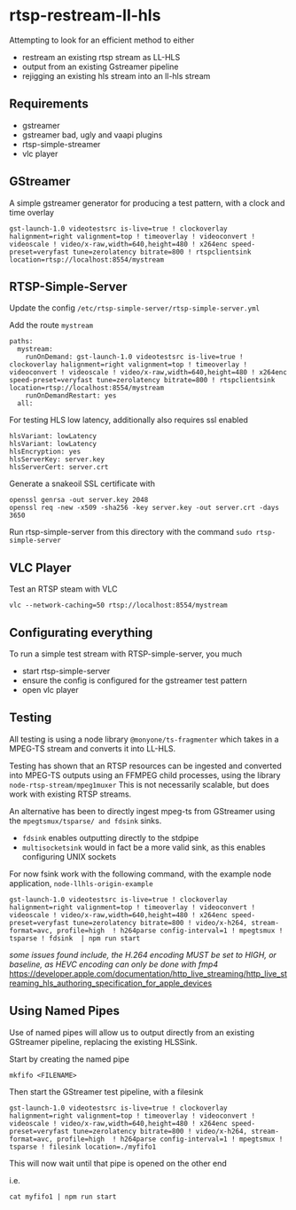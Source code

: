 # rtsp-restream-ll-hls

Attempting to look for an efficient method to either
- restream an existing rtsp stream as LL-HLS
- output from an existing Gstreamer pipeline
- rejigging an existing hls stream into an ll-hls stream

## Requirements

- gstreamer
- gstreamer bad, ugly and vaapi plugins
- rtsp-simple-streamer
- vlc player

## GStreamer
A simple gstreamer generator for producing a test pattern, with a clock and time overlay
```
gst-launch-1.0 videotestsrc is-live=true ! clockoverlay halignment=right valignment=top ! timeoverlay ! videoconvert ! videoscale ! video/x-raw,width=640,height=480 ! x264enc speed-preset=veryfast tune=zerolatency bitrate=800 ! rtspclientsink location=rtsp://localhost:8554/mystream
```

## RTSP-Simple-Server

Update the config `/etc/rtsp-simple-server/rtsp-simple-server.yml`

Add the route `mystream`
```
paths:
  mystream:
	runOnDemand: gst-launch-1.0 videotestsrc is-live=true ! clockoverlay halignment=right valignment=top ! timeoverlay ! videoconvert ! videoscale ! video/x-raw,width=640,height=480 ! x264enc speed-preset=veryfast tune=zerolatency bitrate=800 ! rtspclientsink location=rtsp://localhost:8554/mystream
	runOnDemandRestart: yes
  all:
```

For testing HLS low latency, additionally also requires ssl enabled
```
hlsVariant: lowLatency
hlsVariant: lowLatency
hlsEncryption: yes
hlsServerKey: server.key
hlsServerCert: server.crt
```

Generate a snakeoil SSL certificate with
```
openssl genrsa -out server.key 2048
openssl req -new -x509 -sha256 -key server.key -out server.crt -days 3650
```

Run rtsp-simple-server from this directory with the command `sudo rtsp-simple-server`


## VLC Player
Test an RTSP steam with VLC
```
vlc --network-caching=50 rtsp://localhost:8554/mystream
```

## Configurating everything
To run a simple test stream with RTSP-simple-server, you much
- start rtsp-simple-server
- ensure the config is configured for the gstreamer test pattern
- open vlc player



## Testing
All testing is using a node library `@monyone/ts-fragmenter` which takes in a MPEG-TS stream and converts it into LL-HLS.

Testing has shown that an RTSP resources can be ingested and converted into MPEG-TS outputs using an FFMPEG child processes, using the library `node-rtsp-stream/mpeg1muxer`
This is not necessarily scalable, but does work with existing RTSP streams.

An alternative has been to directly ingest mpeg-ts from GStreamer using the `mpegtsmux/tsparse/ and fdsink` sinks.
- `fdsink` enables outputting directly to the stdpipe
- `multisocketsink` would in fact be a more valid sink, as this enables configuring UNIX sockets

For now fsink work with the following command, with the example node application, `node-llhls-origin-example`
```
gst-launch-1.0 videotestsrc is-live=true ! clockoverlay halignment=right valignment=top ! timeoverlay ! videoconvert ! videoscale ! video/x-raw,width=640,height=480 ! x264enc speed-preset=veryfast tune=zerolatency bitrate=800 ! video/x-h264, stream-format=avc, profile=high  ! h264parse config-interval=1 ! mpegtsmux ! tsparse ! fdsink  | npm run start
```



*some issues found include, the H.264 encoding MUST be set to HIGH, or baseline, as HEVC encoding can only be done with fmp4*
https://developer.apple.com/documentation/http_live_streaming/http_live_streaming_hls_authoring_specification_for_apple_devices




## Using Named Pipes

Use of named pipes will allow us to output directly from an existing GStreamer pipeline, replacing the existing HLSSink.

Start by creating the named pipe
```
mkfifo <FILENAME>
```

Then start the GStreamer test pipeline, with a filesink
```
gst-launch-1.0 videotestsrc is-live=true ! clockoverlay halignment=right valignment=top ! timeoverlay ! videoconvert ! videoscale ! video/x-raw,width=640,height=480 ! x264enc speed-preset=veryfast tune=zerolatency bitrate=800 ! video/x-h264, stream-format=avc, profile=high  ! h264parse config-interval=1 ! mpegtsmux ! tsparse ! filesink location=./myfifo1
```
This will now wait until that pipe is opened on the other end

i.e.
```
cat myfifo1 | npm run start
```
